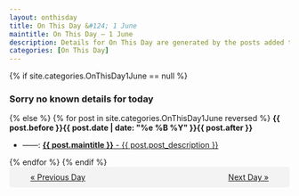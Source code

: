 ```yaml
---
layout: onthisday
title: On This Day &#124; 1 June
maintitle: On This Day — 1 June
description: Details for On This Day are generated by the posts added to the website so the content is subject to changes/updates over time.
categories: [On This Day]
---
```


{% if site.categories.OnThisDay1June == null %}
<h3>Sorry no known details for today</h3>
{% else %}
{% for post in site.categories.OnThisDay1June reversed %}
<strong>{{ post.before }}{{ post.date | date: "%e %B %Y" }}{{ post.after }}</strong>
<ul>
<li> ——: <a class="{{ post.class }}" href="{{ post.url }}"><strong>{{ post.maintitle }}</strong> - {{ post.post_description }}</a></li>
</ul>
{% endfor %}
{% endif %}

<div style="background-color: #f3f3f3; padding: 10px; border-radius: 5px; text-align: center; display: flex; justify-content: space-evenly;">
<a href="/onthisday/05/05-31">« Previous Day</a>
<span style="visibility:hidden;">[ Visit Leap Year February 29 ]</span>
<a href="/onthisday/06/06-02">Next Day »</a>
</div>

